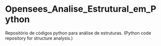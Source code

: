 # Opensees_Analise_Estrutural_em_Python
Repositório de códigos python para análise de estruturas. (Python code repository for structure analysis.)
